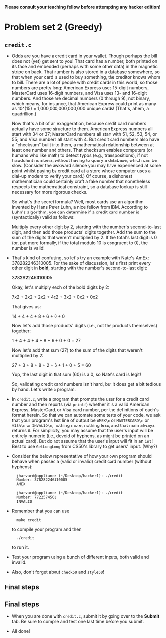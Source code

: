 **Please consult your teaching fellow before attempting any hacker edition!**

# Problem set 2 (Greedy)

## `credit.c`
* Odds are you have a credit card in your wallet. Though perhaps the bill does not (yet) get sent to you! That card has a number, both printed on its face and embedded (perhaps with some other data) in the magnetic stripe on back. That number is also stored in a database somewhere, so that when your card is used to buy something, the creditor knows whom to bill. There are a lot of people with credit cards in this world, so those numbers are pretty long: American Express uses 15-digit numbers, MasterCard uses 16-digit numbers, and Visa uses 13- and 16-digit numbers. And those are decimal numbers (0 through 9), not binary, which means, for instance, that American Express could print as many as 10^(15) = 1,000,000,000,000,000 unique cards! (That's, ahem, a quadrillion.)

  Now that's a bit of an exaggeration, because credit card numbers actually have some structure to them. American Express numbers all start with 34 or 37; MasterCard numbers all start with 51, 52, 53, 54, or 55; and Visa numbers all start with 4. But credit card numbers also have a "checksum" built into them, a mathematical relationship between at least one number and others. That checksum enables computers (or humans who like math) to detect typos (e.g., transpositions), if not fraudulent numbers, without having to query a database, which can be slow. (Consider the awkward silence you may have experienced at some point whilst paying by credit card at a store whose computer uses a dial-up modem to verify your card.) Of course, a dishonest mathematician could certainly  craft a fake number that nonetheless respects the mathematical constraint, so a database lookup is still necessary for more rigorous checks.

  So what's the secret formula? Well, most cards use an algorithm invented by Hans Peter Luhn, a nice fellow from IBM. According to Luhn's algorithm, you can determine if a credit card number is (syntactically) valid as follows:

  Multiply every other digit by 2, starting with the number's second-to-last digit, and then add those products' digits together. Add the sum to the sum of the digits that weren't multiplied by 2. If the total's last digit is 0 (or, put more formally, if the total modulo 10 is congruent to 0), the number is valid!

* That's kind of confusing, so let's try an example with Nate's AmEx: 378282246310005. For the sake of discussion, let's first print every other digit in **bold**, starting with the number's second-to-last digit:

  3**7**8**2**8**2**2**4**6**3**1**0**0**0**5

  Okay, let's multiply each of the bold digits by 2:

  7x2 + 2x2 + 2x2 + 4x2 + 3x2 + 0x2 + 0x2

  That gives us:

  14 + 4 + 4 + 8 + 6 + 0 + 0

  Now let's add those products' digits (i.e., not the products themselves) together:

  1 + 4 + 4 + 4 + 8 + 6 + 0 + 0 = 27

  Now let's add that sum (27) to the sum of the digits that weren't multiplied by 2:

  27 + 3 + 8 + 8 + 2 + 6 + 1 + 0 + 5 = 60

  Yup, the last digit in that sum (60) is a 0, so Nate's card is legit!

  So, validating credit card numbers isn't hard, but it does get a bit tedious by hand. Let's write a program.
  
* In `credit.c`, write a program that prompts the user for a credit card number and then reports (via `printf`) whether it is a valid American Express, MasterCard, or Visa card number, per the definitions of each's format herein. So that we can automate some tests of your code, we ask that your program's last line of output be `AMEX\n` or `MASTERCARD\n` or `VISA\n` or `INVALID\n`, nothing more, nothing less, and that main always returns `0`. For simplicity, you may assume that the user's input will be entirely numeric (i.e., devoid of hyphens, as might be printed on an actual card). But do not assume that the user's input will fit in an `int`! Best to use `GetLongLong` from CS50's library to get users' input. (Why?)
  
* Consider the below representative of how your own program should behave when passed a (valid or invalid) credit card number (without hyphens):
  
		jharvard@appliance (~/Desktop/hacker1): ./credit
		Number: 378282246310005
		AMEX
		
		jharvard@appliance (~/Desktop/hacker1): ./credit
		Number: 7722574501
		INVALID	
  
* Remember that you can use

		make credit

  to compile your program and then

		./credit

  to run it.
  
* Test your program using a bunch of different inputs, both valid and invalid.
  
* Also, don't forget about `check50` and `style50`!

## Final steps

## Final steps

* When you are done with `credit.c`, submit it by going over to the **Submit** tab. Be sure to compile and test one last time before you submit.

* All done!